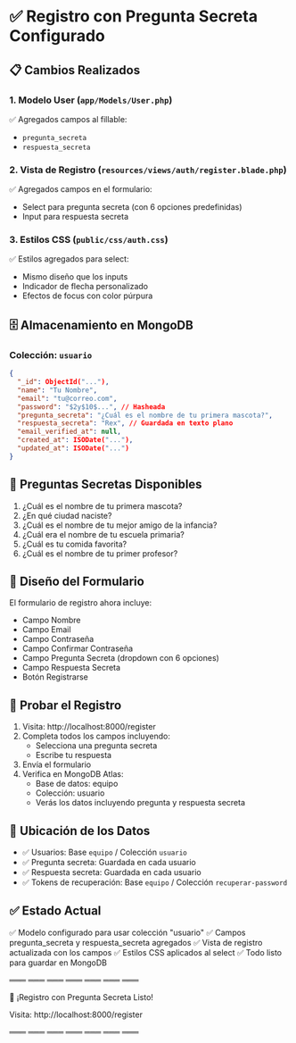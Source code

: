 # ✅ Registro con Pregunta Secreta Configurado

## 📋 Cambios Realizados

### 1. Modelo User (`app/Models/User.php`)
✅ Agregados campos al fillable:
- `pregunta_secreta`
- `respuesta_secreta`

### 2. Vista de Registro (`resources/views/auth/register.blade.php`)
✅ Agregados campos en el formulario:
- Select para pregunta secreta (con 6 opciones predefinidas)
- Input para respuesta secreta

### 3. Estilos CSS (`public/css/auth.css`)
✅ Estilos agregados para select:
- Mismo diseño que los inputs
- Indicador de flecha personalizado
- Efectos de focus con color púrpura

## 🗄️ Almacenamiento en MongoDB

### Colección: `usuario`

```json
{
  "_id": ObjectId("..."),
  "name": "Tu Nombre",
  "email": "tu@correo.com",
  "password": "$2y$10$...", // Hasheada
  "pregunta_secreta": "¿Cuál es el nombre de tu primera mascota?",
  "respuesta_secreta": "Rex", // Guardada en texto plano
  "email_verified_at": null,
  "created_at": ISODate("..."),
  "updated_at": ISODate("...")
}
```

## 📝 Preguntas Secretas Disponibles

1. ¿Cuál es el nombre de tu primera mascota?
2. ¿En qué ciudad naciste?
3. ¿Cuál es el nombre de tu mejor amigo de la infancia?
4. ¿Cuál era el nombre de tu escuela primaria?
5. ¿Cuál es tu comida favorita?
6. ¿Cuál es el nombre de tu primer profesor?

## 🎨 Diseño del Formulario

El formulario de registro ahora incluye:
- Campo Nombre
- Campo Email
- Campo Contraseña
- Campo Confirmar Contraseña
- Campo Pregunta Secreta (dropdown con 6 opciones)
- Campo Respuesta Secreta
- Botón Registrarse

## 🧪 Probar el Registro

1. Visita: http://localhost:8000/register
2. Completa todos los campos incluyendo:
   - Selecciona una pregunta secreta
   - Escribe tu respuesta
3. Envía el formulario
4. Verifica en MongoDB Atlas:
   - Base de datos: equipo
   - Colección: usuario
   - Verás los datos incluyendo pregunta y respuesta secreta

## 📍 Ubicación de los Datos

- ✅ Usuarios: Base `equipo` / Colección `usuario`
- ✅ Pregunta secreta: Guardada en cada usuario
- ✅ Respuesta secreta: Guardada en cada usuario
- ✅ Tokens de recuperación: Base `equipo` / Colección `recuperar-password`

## ✅ Estado Actual

✅ Modelo configurado para usar colección "usuario"
✅ Campos pregunta_secreta y respuesta_secreta agregados
✅ Vista de registro actualizada con los campos
✅ Estilos CSS aplicados al select
✅ Todo listo para guardar en MongoDB

═══ ═══ ═══ ═══ ═══ ═══ ═══

🎉 ¡Registro con Pregunta Secreta Listo!

Visita: http://localhost:8000/register

═══ ═══ ═══ ═══ ═══ ═══ ═══

